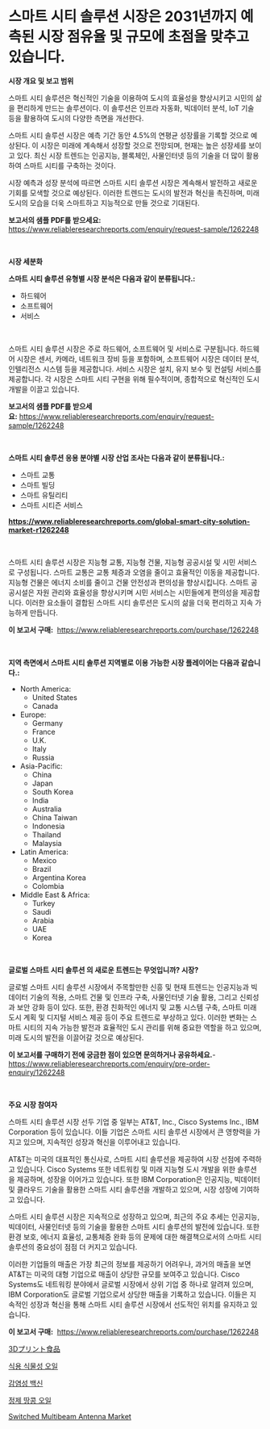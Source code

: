 <p><h1>스마트 시티 솔루션 시장은 2031년까지 예측된 시장 점유율 및 규모에 초점을 맞추고 있습니다.</h1></p><p><strong>시장 개요 및 보고 범위</strong></p>
<p><p>스마트 시티 솔루션은 혁신적인 기술을 이용하여 도시의 효율성을 향상시키고 시민의 삶을 편리하게 만드는 솔루션이다. 이 솔루션은 인프라 자동화, 빅데이터 분석, IoT 기술 등을 활용하여 도시의 다양한 측면을 개선한다.</p><p>스마트 시티 솔루션 시장은 예측 기간 동안 4.5%의 연평균 성장률을 기록할 것으로 예상된다. 이 시장은 미래에 계속해서 성장할 것으로 전망되며, 현재는 높은 성장세를 보이고 있다. 최신 시장 트렌드는 인공지능, 블록체인, 사물인터넷 등의 기술을 더 많이 활용하여 스마트 시티를 구축하는 것이다.</p><p>시장 예측과 성장 분석에 따르면 스마트 시티 솔루션 시장은 계속해서 발전하고 새로운 기회를 모색할 것으로 예상된다. 이러한 트렌드는 도시의 발전과 혁신을 촉진하며, 미래 도시의 모습을 더욱 스마트하고 지능적으로 만들 것으로 기대된다.</p></p>
<p><strong>보고서의 샘플 PDF를 받으세요:</strong> <a href="https://www.reliableresearchreports.com/enquiry/request-sample/1262248">https://www.reliableresearchreports.com/enquiry/request-sample/1262248</a></p>
<p>&nbsp;</p>
<p><strong>시장 세분화</strong></p>
<p><strong>스마트 시티 솔루션 유형별 시장 분석은 다음과 같이 분류됩니다.:</strong></p>
<p><ul><li>하드웨어</li><li>소프트웨어</li><li>서비스</li></ul></p>
<p>&nbsp;</p>
<p><p>스마트 시티 솔루션 시장은 주로 하드웨어, 소프트웨어 및 서비스로 구분됩니다. 하드웨어 시장은 센서, 카메라, 네트워크 장비 등을 포함하며, 소프트웨어 시장은 데이터 분석, 인텔리전스 시스템 등을 제공합니다. 서비스 시장은 설치, 유지 보수 및 컨설팅 서비스를 제공합니다. 각 시장은 스마트 시티 구현을 위해 필수적이며, 종합적으로 혁신적인 도시 개발을 이끌고 있습니다.</p></p>
<p><strong>보고서의 샘플 PDF를 받으세요:</strong>&nbsp;<a href="https://www.reliableresearchreports.com/enquiry/request-sample/1262248">https://www.reliableresearchreports.com/enquiry/request-sample/1262248</a></p>
<p>&nbsp;</p>
<p><strong> 스마트 시티 솔루션 응용 분야별 시장 산업 조사는 다음과 같이 분류됩니다.:</strong></p>
<p><ul><li>스마트 교통</li><li>스마트 빌딩</li><li>스마트 유틸리티</li><li>스마트 시티즌 서비스</li></ul></p>
<p><strong><a href="https://www.reliableresearchreports.com/global-smart-city-solution-market-r1262248">https://www.reliableresearchreports.com/global-smart-city-solution-market-r1262248</a></strong></p>
<p>&nbsp;</p>
<p><p>스마트 시티 솔루션 시장은 지능형 교통, 지능형 건물, 지능형 공공시설 및 시민 서비스로 구성됩니다. 스마트 교통은 교통 체증과 오염을 줄이고 효율적인 이동을 제공합니다. 지능형 건물은 에너지 소비를 줄이고 건물 안전성과 편의성을 향상시킵니다. 스마트 공공시설은 자원 관리와 효율성을 향상시키며 시민 서비스는 시민들에게 편의성을 제공합니다. 이러한 요소들이 결합된 스마트 시티 솔루션은 도시의 삶을 더욱 편리하고 지속 가능하게 만듭니다.</p></p>
<p><strong>이 보고서 구매:</strong>&nbsp; <a href="https://www.reliableresearchreports.com/purchase/1262248">https://www.reliableresearchreports.com/purchase/1262248</a></p>
<p>&nbsp;</p>
<p><strong>지역 측면에서 스마트 시티 솔루션 지역별로 이용 가능한 시장 플레이어는 다음과 같습니다.:</strong></p>
<p><ul>
    <li>
        North America:
        <ul>
            <li>United States</li>
            <li>Canada</li>
        </ul>
    </li>
    <li>
        Europe:
        <ul>
            <li>Germany</li>
            <li>France</li>
            <li>U.K.</li>
            <li>Italy</li>
            <li>Russia</li>
        </ul>
    </li>
    <li>
        Asia-Pacific:
        <ul>
            <li>China</li>
            <li>Japan</li>
            <li>South Korea</li>
            <li>India</li>
            <li>Australia</li>
            <li>China Taiwan</li>
            <li>Indonesia</li>
            <li>Thailand</li>
            <li>Malaysia</li>
        </ul>
    </li>
    <li>
        Latin America:
        <ul>
            <li>Mexico</li>
            <li>Brazil</li>
            <li>Argentina Korea</li>
            <li>Colombia</li>
        </ul>
    </li>
    <li>
        Middle East & Africa:
        <ul>
            <li>Turkey</li>
            <li>Saudi</li>
            <li>Arabia</li>
            <li>UAE</li>
            <li>Korea</li>
        </ul>
    </li>
    </ul></p>
<p>&nbsp;</p>
<p><strong>글로벌 스마트 시티 솔루션 의 새로운 트렌드는 무엇입니까? 시장?</strong></p>
<p><p>글로벌 스마트 시티 솔루션 시장에서 주목할만한 신흥 및 현재 트렌드는 인공지능과 빅데이터 기술의 적용, 스마트 건물 및 인프라 구축, 사물인터넷 기술 활용, 그리고 신뢰성과 보안 강화 등이 있다. 또한, 환경 친화적인 에너지 및 교통 시스템 구축, 스마트 미래 도시 계획 및 디지털 서비스 제공 등이 주요 트렌드로 부상하고 있다. 이러한 변화는 스마트 시티의 지속 가능한 발전과 효율적인 도시 관리를 위해 중요한 역할을 하고 있으며, 미래 도시의 발전을 이끌어갈 것으로 예상된다.</p></p>
<p><strong>이 보고서를 구매하기 전에 궁금한 점이 있으면 문의하거나 공유하세요.</strong>- <a href="https://www.reliableresearchreports.com/enquiry/pre-order-enquiry/1262248">https://www.reliableresearchreports.com/enquiry/pre-order-enquiry/1262248</a></p>
<p>&nbsp;</p>
<p><strong>주요 시장 참여자</strong></p>
<p><p>스마트 시티 솔루션 시장 선두 기업 중 일부는 AT&T, Inc., Cisco Systems Inc., IBM Corporation 등이 있습니다. 이들 기업은 스마트 시티 솔루션 시장에서 큰 영향력을 가지고 있으며, 지속적인 성장과 혁신을 이루어내고 있습니다.</p><p>AT&T는 미국의 대표적인 통신사로, 스마트 시티 솔루션을 제공하여 시장 선점에 주력하고 있습니다. Cisco Systems 또한 네트워킹 및 미래 지능형 도시 개발을 위한 솔루션을 제공하며, 성장을 이어가고 있습니다. 또한 IBM Corporation은 인공지능, 빅데이터 및 클라우드 기술을 활용한 스마트 시티 솔루션을 개발하고 있으며, 시장 성장에 기여하고 있습니다.</p><p>스마트 시티 솔루션 시장은 지속적으로 성장하고 있으며, 최근의 주요 추세는 인공지능, 빅데이터, 사물인터넷 등의 기술을 활용한 스마트 시티 솔루션의 발전에 있습니다. 또한 환경 보호, 에너지 효율성, 교통체증 완화 등의 문제에 대한 해결책으로서의 스마트 시티 솔루션의 중요성이 점점 더 커지고 있습니다.</p><p>이러한 기업들의 매출은 가장 최근의 정보를 제공하기 어려우나, 과거의 매출을 보면 AT&T는 미국의 대형 기업으로 매출이 상당한 규모를 보여주고 있습니다. Cisco Systems도 네트워킹 분야에서 글로벌 시장에서 상위 기업 중 하나로 알려져 있으며, IBM Corporation도 글로벌 기업으로서 상당한 매출을 기록하고 있습니다. 이들은 지속적인 성장과 혁신을 통해 스마트 시티 솔루션 시장에서 선도적인 위치를 유지하고 있습니다.</p></p>
<p><strong>이 보고서 구매:</strong>&nbsp;&nbsp;<a href="https://www.reliableresearchreports.com/purchase/1262248">https://www.reliableresearchreports.com/purchase/1262248</a></p>
<p><p><a href="https://github.com/joaejkdzgyljvo6/Market-Research-Report-List-1/blob/main/547741220421.md">3Dプリント食品</a></p><p><a href="https://github.com/vsap75a286l/Market-Research-Report-List-1/blob/main/669715518762.md">식용 식물성 오일</a></p><p><a href="https://medium.com/@hettiestehr/%EA%B0%90%EC%97%BC%EC%84%B1-%EB%B0%B1%EC%8B%A0-%EC%8B%9C%EC%9E%A5-%EB%B6%84%EC%84%9D-%EA%B8%80%EB%A1%9C%EB%B2%8C-%EC%97%85%EA%B3%84-%EC%A0%84%EB%A7%9D-%EB%B0%8F-%EC%98%88%EC%B8%A1-2024%EB%85%84%EB%B6%80%ED%84%B0-2031%EB%85%84%EA%B9%8C%EC%A7%80-ab8f596c824f">감염성 백신</a></p><p><a href="https://github.com/idcefvhkdut6/Market-Research-Report-List-1/blob/main/334016818761.md">정제 땅콩 오일</a></p><p><a href="https://github.com/lylyparadise/Market-Research-Report-List-2/blob/main/switched-multibeam-antenna-market.md">Switched Multibeam Antenna Market</a></p></p>
